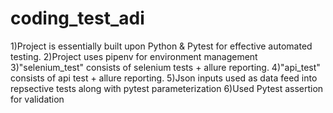 # coding_test_adi

1)Project is essentially built upon Python & Pytest for effective automated testing.
2)Project uses pipenv for environment management
3)"selenium_test" consists of selenium tests + allure reporting.
4)"api_test" consists of api test + allure reporting.
5)Json inputs used as data feed into repsective tests along with pytest parameterization
6)Used Pytest assertion for validation
